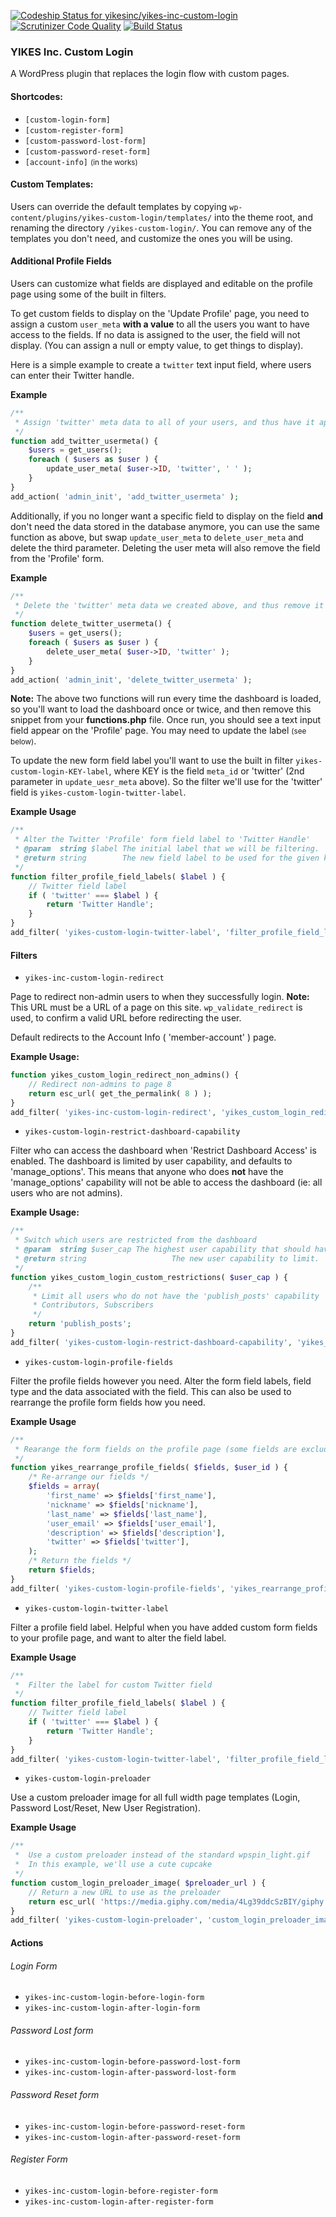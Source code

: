 [ ![Codeship Status for yikesinc/yikes-inc-custom-login](https://codeship.com/projects/81bd4740-e3b0-0133-076d-5e6dd4ce3e38/status?branch=master)](https://codeship.com/projects/146087)
[![Scrutinizer Code Quality](https://scrutinizer-ci.com/g/yikesinc/yikes-inc-custom-login/badges/quality-score.png?b=master)](https://scrutinizer-ci.com/g/yikesinc/yikes-inc-custom-login/?branch=master)
[![Build Status](https://scrutinizer-ci.com/g/yikesinc/yikes-inc-custom-login/badges/build.png?b=master)](https://scrutinizer-ci.com/g/yikesinc/yikes-inc-custom-login/build-status/master)
<!-- When we have our unit tests set up, uncomment this line
[![Code Coverage](https://scrutinizer-ci.com/g/yikesinc/yikes-inc-custom-login/badges/coverage.png?b=master)](https://scrutinizer-ci.com/g/yikesinc/yikes-inc-custom-login/?branch=master)
-->

### YIKES Inc. Custom Login

A WordPress plugin that replaces the login flow with custom pages.

#### Shortcodes:

* `[custom-login-form]`
* `[custom-register-form]`
* `[custom-password-lost-form]`
* `[custom-password-reset-form]`
* `[account-info]` <small>(in the works)</small>

#### Custom Templates:

Users can override the default templates by copying `wp-content/plugins/yikes-custom-login/templates/` into the theme root, and renaming the directory `/yikes-custom-login/`. You can remove any of the templates you don't need, and customize the ones you will be using.

#### Additional Profile Fields

Users can customize what fields are displayed and editable on the profile page using some of the built in filters.

To get custom fields to display on the 'Update Profile' page, you need to assign a custom `user_meta` **with a value** to all the users you want to have access to the fields. If no data is assigned to the user, the field will not display. (You can assign a null or empty value, to get things to display).

Here is a simple example to create a `twitter` text input field, where users can enter their Twitter handle.

**Example**
```php
/**
 * Assign 'twitter' meta data to all of your users, and thus have it appear on the profile form
 */
function add_twitter_usermeta() {
	$users = get_users();
	foreach ( $users as $user ) {
		update_user_meta( $user->ID, 'twitter', ' ' );
	}
}
add_action( 'admin_init', 'add_twitter_usermeta' );
```

Additionally, if you no longer want a specific field to display on the field **and** don't need the data stored in the database anymore, you can use the same function as above, but swap `update_user_meta` to `delete_user_meta` and delete the third parameter. Deleting the user meta will also remove the field from the 'Profile' form.

**Example**
```php
/**
 * Delete the 'twitter' meta data we created above, and thus remove it from the profile form
 */
function delete_twitter_usermeta() {
	$users = get_users();
	foreach ( $users as $user ) {
		delete_user_meta( $user->ID, 'twitter' );
	}
}
add_action( 'admin_init', 'delete_twitter_usermeta' );
```

**Note:** The above two functions will run every time the dashboard is loaded, so you'll want to load the dashboard once or twice, and then remove this snippet from your **functions.php** file. Once run, you should see a text input field appear on the 'Profile' page. You may need to update the label <small>(see below)</small>.

To update the new form field label you'll want to use the built in filter `yikes-custom-login-KEY-label`, where KEY is the field `meta_id` or 'twitter' (2nd parameter in `update_uesr_meta` above). So the filter we'll use for the 'twitter' field is `yikes-custom-login-twitter-label`.

**Example Usage**

```php
/**
 * Alter the Twitter 'Profile' form field label to 'Twitter Handle'
 * @param  string $label The initial label that we will be filtering.
 * @return string        The new field label to be used for the given key.
 */
function filter_profile_field_labels( $label ) {
	// Twitter field label
	if ( 'twitter' === $label ) {
		return 'Twitter Handle';
	}
}
add_filter( 'yikes-custom-login-twitter-label', 'filter_profile_field_labels' );
```

#### Filters

* `yikes-inc-custom-login-redirect`

Page to redirect non-admin users to when they successfully login. **Note:** This URL must be a URL of a page on this site. `wp_validate_redirect` is used, to confirm a valid URL before redirecting the user.

Default redirects to the Account Info ( 'member-account' ) page.

**Example Usage:**
```php
function yikes_custom_login_redirect_non_admins() {
	// Redirect non-admins to page 8
	return esc_url( get_the_permalink( 8 ) );
}
add_filter( 'yikes-inc-custom-login-redirect', 'yikes_custom_login_redirect_non_admins' );
```

* `yikes-custom-login-restrict-dashboard-capability`

Filter who can access the dashboard when 'Restrict Dashboard Access' is enabled. The dashboard is limited by user capability, and defaults to 'manage_options'. This means that anyone who does **not** have the 'manage_options' capability will not be able to access the dashboard (ie: all users who are not admins).

**Example Usage:**
```php
/**
 * Switch which users are restricted from the dashboard
 * @param  string $user_cap The highest user capability that should have access to the dashboard.
 * @return string 					The new user capability to limit.
 */
function yikes_custom_login_custom_restrictions( $user_cap ) {
	/**
	 * Limit all users who do not have the 'publish_posts' capability
	 * Contributors, Subscribers
	 */
	return 'publish_posts';
}
add_filter( 'yikes-custom-login-restrict-dashboard-capability', 'yikes_custom_login_custom_restrictions' );
```

* `yikes-custom-login-profile-fields`

Filter the profile fields however you need. Alter the form field labels, field type and the data associated with the field. This can also be used to rearrange the profile form fields how you need.

**Example Usage**
```php
/**
 * Rearange the form fields on the profile page (some fields are excluded for brevity - and a custom twitter field has been added)
 */
function yikes_rearrange_profile_fields( $fields, $user_id ) {
	/* Re-arrange our fields */
	$fields = array(
		'first_name' => $fields['first_name'],
		'nickname' => $fields['nickname'],
		'last_name' => $fields['last_name'],
		'user_email' => $fields['user_email'],
		'description' => $fields['description'],
		'twitter' => $fields['twitter'],
	);
	/* Return the fields */
	return $fields;
}
add_filter( 'yikes-custom-login-profile-fields', 'yikes_rearrange_profile_fields' );
```

* `yikes-custom-login-twitter-label`

Filter a profile field label. Helpful when you have added custom form fields to your profile page, and want to alter the field label.

**Example Usage**
```php
/**
 *  Filter the label for custom Twitter field
 */
function filter_profile_field_labels( $label ) {
	// Twitter field label
	if ( 'twitter' === $label ) {
		return 'Twitter Handle';
	}
}
add_filter( 'yikes-custom-login-twitter-label', 'filter_profile_field_labels' );
```

* `yikes-custom-login-preloader`

Use a custom preloader image for all full width page templates (Login, Password Lost/Reset, New User Registration).

**Example Usage**
```php
/**
 *  Use a custom preloader instead of the standard wpspin_light.gif
 *  In this example, we'll use a cute cupcake
 */
function custom_login_preloader_image( $preloader_url ) {
	// Return a new URL to use as the preloader
	return esc_url( 'https://media.giphy.com/media/4Lg39ddcSzBIY/giphy.gif' );
}
add_filter( 'yikes-custom-login-preloader', 'custom_login_preloader_image' );
```

#### Actions

###### Login Form

* `yikes-inc-custom-login-before-login-form`
* `yikes-inc-custom-login-after-login-form`


###### Password Lost form

* `yikes-inc-custom-login-before-password-lost-form`
* `yikes-inc-custom-login-after-password-lost-form`

###### Password Reset form

* `yikes-inc-custom-login-before-password-reset-form`
* `yikes-inc-custom-login-after-password-reset-form`

###### Register Form

* `yikes-inc-custom-login-before-register-form`
* `yikes-inc-custom-login-after-register-form`
